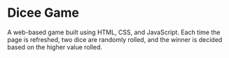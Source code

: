 # Dicee Game 

A web-based game built using HTML, CSS, and JavaScript. Each time the page is refreshed, two dice are randomly rolled, and the winner is decided based on the higher value rolled. 
